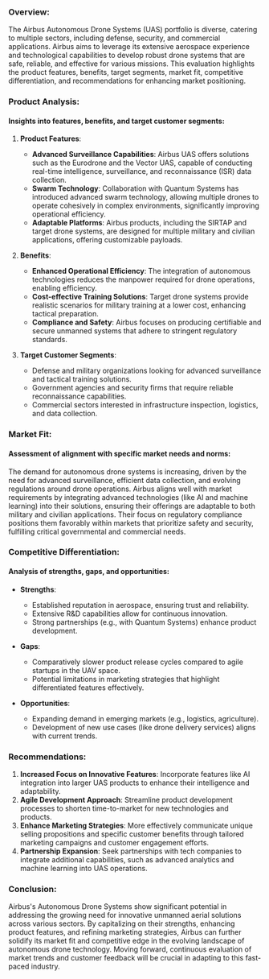### Overview:
The Airbus Autonomous Drone Systems (UAS) portfolio is diverse, catering to multiple sectors, including defense, security, and commercial applications. Airbus aims to leverage its extensive aerospace experience and technological capabilities to develop robust drone systems that are safe, reliable, and effective for various missions. This evaluation highlights the product features, benefits, target segments, market fit, competitive differentiation, and recommendations for enhancing market positioning.

### Product Analysis:
#### Insights into features, benefits, and target customer segments:
1. **Product Features**:
   - **Advanced Surveillance Capabilities**: Airbus UAS offers solutions such as the Eurodrone and the Vector UAS, capable of conducting real-time intelligence, surveillance, and reconnaissance (ISR) data collection.
   - **Swarm Technology**: Collaboration with Quantum Systems has introduced advanced swarm technology, allowing multiple drones to operate cohesively in complex environments, significantly improving operational efficiency.
   - **Adaptable Platforms**: Airbus products, including the SIRTAP and target drone systems, are designed for multiple military and civilian applications, offering customizable payloads.
  
2. **Benefits**:
   - **Enhanced Operational Efficiency**: The integration of autonomous technologies reduces the manpower required for drone operations, enabling efficiency.
   - **Cost-effective Training Solutions**: Target drone systems provide realistic scenarios for military training at a lower cost, enhancing tactical preparation.
   - **Compliance and Safety**: Airbus focuses on producing certifiable and secure unmanned systems that adhere to stringent regulatory standards.

3. **Target Customer Segments**:
   - Defense and military organizations looking for advanced surveillance and tactical training solutions.
   - Government agencies and security firms that require reliable reconnaissance capabilities.
   - Commercial sectors interested in infrastructure inspection, logistics, and data collection.

### Market Fit:
#### Assessment of alignment with specific market needs and norms:
The demand for autonomous drone systems is increasing, driven by the need for advanced surveillance, efficient data collection, and evolving regulations around drone operations. Airbus aligns well with market requirements by integrating advanced technologies (like AI and machine learning) into their solutions, ensuring their offerings are adaptable to both military and civilian applications. Their focus on regulatory compliance positions them favorably within markets that prioritize safety and security, fulfilling critical governmental and commercial needs.

### Competitive Differentiation:
#### Analysis of strengths, gaps, and opportunities:
- **Strengths**:
   - Established reputation in aerospace, ensuring trust and reliability.
   - Extensive R&D capabilities allow for continuous innovation.
   - Strong partnerships (e.g., with Quantum Systems) enhance product development.

- **Gaps**:
   - Comparatively slower product release cycles compared to agile startups in the UAV space.
   - Potential limitations in marketing strategies that highlight differentiated features effectively.

- **Opportunities**:
   - Expanding demand in emerging markets (e.g., logistics, agriculture).
   - Development of new use cases (like drone delivery services) aligns with current trends.

### Recommendations:
1. **Increased Focus on Innovative Features**: Incorporate features like AI integration into larger UAS products to enhance their intelligence and adaptability.
2. **Agile Development Approach**: Streamline product development processes to shorten time-to-market for new technologies and products.
3. **Enhance Marketing Strategies**: More effectively communicate unique selling propositions and specific customer benefits through tailored marketing campaigns and customer engagement efforts.
4. **Partnership Expansion**: Seek partnerships with tech companies to integrate additional capabilities, such as advanced analytics and machine learning into UAS operations.

### Conclusion:
Airbus's Autonomous Drone Systems show significant potential in addressing the growing need for innovative unmanned aerial solutions across various sectors. By capitalizing on their strengths, enhancing product features, and refining marketing strategies, Airbus can further solidify its market fit and competitive edge in the evolving landscape of autonomous drone technology. Moving forward, continuous evaluation of market trends and customer feedback will be crucial in adapting to this fast-paced industry.